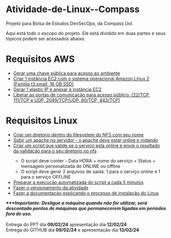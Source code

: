 # Atividade-de-Linux--Compass
Projeto para Bolsa de Estudos DevSecOps, da Compass Uol.

Aqui está todo o escopo do projeto. Ele está dividido em duas partes e seus tópicos podem ser acessados abaixo.

<h1><b>Requisitos AWS</b></h1>

<ul>
  <a href="https://github.com/Esvaber/Atividade-de-Linux--Compass/blob/main/Requisitos%20AWS/index.md#cria%C3%A7%C3%A3o-de-chave-p%C3%BAblica"><li>Gerar uma chave pública para acesso ao ambiente</li></a>
  <a href="https://github.com/Esvaber/Atividade-de-Linux--Compass/blob/main/Requisitos%20AWS/index.md#cria%C3%A7%C3%A3o-de-inst%C3%A2ncia-ec2"><li>Criar 1 instância EC2 com o sistema operacional Amazon Linux 2 (Família t3.small, 16 GB SSD)</li></a>
  <a href="https://github.com/Esvaber/Atividade-de-Linux--Compass/blob/main/Requisitos%20AWS/index.md#gerar-elastic-ip-e-anexar-%C3%A0-inst%C3%A2ncia-ec2"><li>Gerar 1 elastic IP e anexar à instância EC2</li></a>
  <a href="https://github.com/Esvaber/Atividade-de-Linux--Compass/blob/main/Requisitos%20AWS/index.md#liberar-as-portas-de-comunica%C3%A7%C3%A3o-para-acesso-p%C3%BAblico"><li>Liberar as portas de comunicação para acesso público: (22/TCP, 111/TCP e UDP, 2049/TCP/UDP, 80/TCP, 443/TCP)</li></a>
</ul>



<h1><b>Requisitos Linux</b></h1>
<ul>
  <a href="https://github.com/Esvaber/Atividade-de-Linux--Compass/blob/main/Requisitos%20Linux/index.md#configurar-o-nfs><li>Configurar o NFS entregue</li></a>
  <a href="https://github.com/Esvaber/Atividade-de-Linux--Compass/blob/main/Requisitos%20Linux/index.md#criar-um-diret%C3%B3rio-dentro-do-filesystem-do-nfs-com-meu-nome"><li>Criar um diretorio dentro do filesystem do NFS com seu nome</li></a>
  <a href="https://github.com/Esvaber/Atividade-de-Linux--Compass/blob/main/Requisitos%20Linux/index.md#subir-um-apache-no-servidor"><li>Subir um apache no servidor - o apache deve estar online e rodando</li></a>
  <a href="https://github.com/Esvaber/Atividade-de-Linux--Compass/blob/main/Requisitos%20Linux/index.md#criar-um-script-que-valide-se-o-servi%C3%A7o-esta-online-e-envie-o-resultado-da-valida%C3%A7%C3%A3o-para-o-seu-diret%C3%B3rio-no-nfs"><li>Criar um script que valide se o serviço esta online e envie o resultado da validação para o seu diretorio no nfs</li></a>
  <ul>
    <li>O script deve conter - Data HORA + nome do serviço + Status + mensagem personalizada de ONLINE ou offline</li>
    <li>O script deve gerar 2 arquivos de saida: 1 para o serviço online e 1 para o serviço OFFLINE</li>
  </ul>
  <a href="https://github.com/Esvaber/Atividade-de-Linux--Compass/blob/main/Requisitos%20Linux/index.md#preparar-a-execu%C3%A7%C3%A3o-automatizada-do-script-a-cada-5-minutos"><li>Preparar a execução automatizada do script a cada 5 minutos</li></a>
  <a href="https://github.com/Esvaber/Atividade-de-Linux--Compass/releases"><li>Fazer o versionamento da atividade</li></a>
  <a href="https://github.com/Esvaber/Atividade-de-Linux--Compass/tree/main/Requisitos%20Linux"><li>Fazer a documentação explicando o processo de instalação do Linux</li></a>
</ul>

<b><i>***Importante: Desligue a máquina quando não for utilizar, será descontado pontos de máquinas que permanecerem ligadas em períodos fora de uso.</b></i><br><br>
Entrega do PPT dia <b>09/02/24</b> apresentação dia <b>12/02/24</b><br>
Entrega do GITHUB dia <b>09/02/24</b> e apresentação dia <b>13/02/24</b><br><br>
